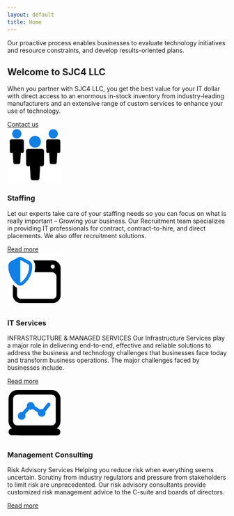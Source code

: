 ```yaml
---
layout: default
title: Home
---
```


<section class="hero">
    <div class="overlay">
        <div class="rotating-text">
            <p id="rotating-text">Our proactive process enables businesses to evaluate technology initiatives and resource constraints, and develop results-oriented plans.</p>
        </div>
    </div>
</section>

<section class="intro">
    <h2>Welcome to SJC4 LLC</h2>
    <p>When you partner with SJC4 LLC, you get the best value for your IT dollar with direct access to an enormous in-stock inventory from industry-leading manufacturers and an extensive range of custom services to enhance your use of technology.</p>
    <a href="#" class="contact-button">Contact us</a>
</section>

<section class="services">
    <div class="service">
        <img src="/assets/images/staff-ico.png" alt="Staffing Icon">
        <h3>Staffing</h3>
        <p>Let our experts take care of your staffing needs so you can focus on what is really important – Growing your business. Our Recruitment team specializes in providing IT professionals for contract, contract-to-hire, and direct placements. We also offer recruitment solutions.</p>
        <a href="#">Read more</a>
    </div>
    <div class="service">
        <img src="/assets/images/its-ico.png" alt="IT Services Icon">
        <h3>IT Services</h3>
        <p>INFRASTRUCTURE & MANAGED SERVICES Our Infrastructure Services play a major role in delivering end-to-end, effective and reliable solutions to address the business and technology challenges that businesses face today and transform business operations. The major challenges faced by businesses include.</p>
        <a href="#">Read more</a>
    </div>
    <div class="service">
        <img src="/assets/images/mgmt-ico.png" alt="Management Consulting Icon">
        <h3>Management Consulting</h3>
        <p>Risk Advisory Services Helping you reduce risk when everything seems uncertain. Scrutiny from industry regulators and pressure from stakeholders to limit risk are unprecedented. Our risk advisory consultants provide customized risk management advice to the C-suite and boards of directors.</p>
        <a href="#">Read more</a>
    </div>
</section>